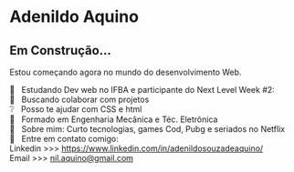 


# Adenildo Aquino

## Em Construção...

Estou começando agora no mundo do desenvolvimento Web.


 :rocket:  &nbsp; Estudando Dev web no IFBA e participante do Next Level Week #2:
 <br/> :star2: &nbsp; Buscando colaborar com projetos
 <br/> :grey_question: &nbsp; Posso te ajudar com CSS e html
 <br/> :scroll: &nbsp; Formado  em Engenharia Mecânica e Téc. Eletrônica
 <br/> 💬  &nbsp; Sobre mim: Curto tecnologias, games Cod, Pubg e seriados no Netflix
 <br/> :email: &nbsp; Entre em contato comigo:<br>
 Linkedin >>> https://www.linkedin.com/in/adenildosouzadeaquino/<br>
 Email >>> nil.aquino@gmail.com

